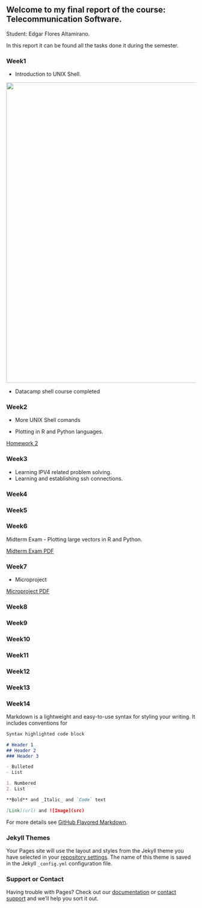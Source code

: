 ## Welcome to my final report of the course: Telecommunication Software. 

Student: Edgar Flores Altamirano.
  
In this report it can be found all the tasks done it during the semester.

### Week1

- Introduction to UNIX Shell.

<img src="http://edii.epizy.com/images/CompletedShellCourse.png" width="800" align="middle"/>

- Datacamp shell course completed

### Week2

- More UNIX Shell comands

- Plotting in R and Python languages.

<a href="https://github.com/EdgrFA/RAE411/blob/master/Week2/PlottingVectors.pdf">Homework 2</a>

### Week3

- Learning IPV4 related problem solving.
- Learning and establishing ssh connections.

### Week4


### Week5


### Week6

Midterm Exam - Plotting large vectors in R and Python.

<a href="https://github.com/EdgrFA/RAE411/blob/master/Week6/MidTermExam.pdf">Midterm Exam PDF</a>

### Week7

- Microproject

<a href="https://github.com/EdgrFA/RAE411/blob/master/Week7/MicroProject.pdf">Microproject PDF</a>

### Week8

### Week9

### Week10

### Week11

### Week12

### Week13

### Week14

Markdown is a lightweight and easy-to-use syntax for styling your writing. It includes conventions for

```markdown
Syntax highlighted code block

# Header 1
## Header 2
### Header 3

- Bulleted
- List

1. Numbered
2. List

**Bold** and _Italic_ and `Code` text

[Link](url) and ![Image](src)
```

For more details see [GitHub Flavored Markdown](https://guides.github.com/features/mastering-markdown/).

### Jekyll Themes

Your Pages site will use the layout and styles from the Jekyll theme you have selected in your [repository settings](https://github.com/EdgrFA/RAE411/settings). The name of this theme is saved in the Jekyll `_config.yml` configuration file.

### Support or Contact

Having trouble with Pages? Check out our [documentation](https://help.github.com/categories/github-pages-basics/) or [contact support](https://github.com/contact) and we’ll help you sort it out.
